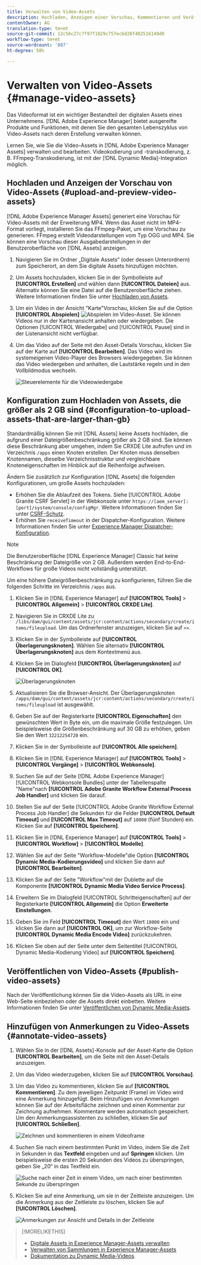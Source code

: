 ```yaml
---
title: Verwalten von Video-Assets
description: Hochladen, Anzeigen einer Vorschau, Kommentieren und Veröffentlichen von Video-Assets in  [!DNL Adobe Experience Manager].
contentOwner: AG
translation-type: tm+mt
source-git-commit: 12c56c27c7f97f1029c757ec6d28f482516149d0
workflow-type: tm+mt
source-wordcount: '807'
ht-degree: 58%

---
```



# Verwalten von Video-Assets  {#manage-video-assets}

Das Videoformat ist ein wichtiger Bestandteil der digitalen Assets eines Unternehmens. [!DNL Adobe Experience Manager] bietet ausgereifte Produkte und Funktionen, mit denen Sie den gesamten Lebenszyklus von Video-Assets nach deren Erstellung verwalten können.

Lernen Sie, wie Sie die Video-Assets in [!DNL Adobe Experience Manager Assets] verwalten und bearbeiten. Videokodierung und -transkodierung, z. B. FFmpeg-Transkodierung, ist mit der [!DNL Dynamic Media]-Integration möglich.

## Hochladen und Anzeigen der Vorschau von Video-Assets {#upload-and-preview-video-assets}

[!DNL Adobe Experience Manager Assets] generiert eine Vorschau für Video-Assets mit der Erweiterung MP4. Wenn das Asset nicht im MP4-Format vorliegt, installieren Sie das FFmpeg-Paket, um eine Vorschau zu generieren. FFmpeg erstellt Videodarstellungen vom Typ OGG und MP4. Sie können eine Vorschau dieser Ausgabedarstellungen in der Benutzeroberfläche von [!DNL Assets] anzeigen.

1. Navigieren Sie im Ordner „Digitale Assets“ (oder dessen Unterordnern) zum Speicherort, an dem Sie digitale Assets hinzufügen möchten.
1. Um Assets hochzuladen, klicken Sie in der Symbolleiste auf **[!UICONTROL Erstellen]** und wählen dann **[!UICONTROL Dateien]** aus. Alternativ können Sie eine Datei auf die Benutzeroberfläche ziehen. Weitere Informationen finden Sie unter [Hochladen von Assets](manage-assets.md#uploading-assets).
1. Um ein Video in der Ansicht &quot;Karte&quot;Vorschau, klicken Sie auf die Option **[!UICONTROL Abspielen]** ![Abspielen](assets/do-not-localize/play.png) im Video-Asset. Sie können Videos nur in der Kartenansicht anhalten oder wiedergeben. Die Optionen [!UICONTROL Wiedergabe] und [!UICONTROL Pause] sind in der Listenansicht nicht verfügbar.

1. Um das Video auf der Seite mit den Asset-Details Vorschau, klicken Sie auf der Karte auf **[!UICONTROL Bearbeiten]**. Das Video wird im systemeigenen Video-Player des Browsers wiedergegeben. Sie können das Video wiedergeben und anhalten, die Lautstärke regeln und in den Vollbildmodus wechseln.

   ![Steuerelemente für die Videowiedergabe](assets/video-playback-controls.png)

## Konfiguration zum Hochladen von Assets, die größer als 2 GB sind {#configuration-to-upload-assets-that-are-larger-than-gb}

Standardmäßig können Sie mit [!DNL Assets] keine Assets hochladen, die aufgrund einer Dateigrößenbeschränkung größer als 2 GB sind. Sie können diese Beschränkung aber umgehen, indem Sie CRXDE Lite aufrufen und im Verzeichnis `/apps` einen Knoten erstellen. Der Knoten muss denselben Knotennamen, dieselbe Verzeichnisstruktur und vergleichbare Knoteneigenschaften im Hinblick auf die Reihenfolge aufweisen.

Ändern Sie zusätzlich zur Konfiguration [!DNL Assets] die folgenden Konfigurationen, um große Assets hochzuladen:

* Erhöhen Sie die Ablaufzeit des Tokens. Siehe [!UICONTROL Adobe Granite CSRF Servlet] in der Webkonsole unter `https://[aem_server]:[port]/system/console/configMgr`. Weitere Informationen finden Sie unter [CSRF-Schutz](/help/sites-developing/csrf-protection.md).
* Erhöhen Sie `receiveTimeout` in der Dispatcher-Konfiguration. Weitere Informationen finden Sie unter [Experience Manager Dispatcher-Konfiguration](https://experienceleague.adobe.com/docs/experience-manager-dispatcher/using/configuring/dispatcher-configuration.html#renders-options).

>[!NOTE]
>
>Die Benutzeroberfläche [!DNL Experience Manager] Classic hat keine Beschränkung der Dateigröße von 2 GB. Außerdem werden End-to-End-Workflows für große Videos nicht vollständig unterstützt.

Um eine höhere Dateigrößenbeschränkung zu konfigurieren, führen Sie die folgenden Schritte im Verzeichnis `/apps` aus.

1. Klicken Sie in [!DNL Experience Manager] auf **[!UICONTROL Tools]** > **[!UICONTROL Allgemein]** > **[!UICONTROL CRXDE Lite]**.
1. Navigieren Sie in CRXDE Lite zu `/libs/dam/gui/content/assets/jcr:content/actions/secondary/create/items/fileupload`. Um das Ordnerfenster anzuzeigen, klicken Sie auf `>>`.
1. Klicken Sie in der Symbolleiste auf **[!UICONTROL Überlagerungsknoten]**. Wählen Sie alternativ **[!UICONTROL Überlagerungsknoten]** aus dem Kontextmenü aus.
1. Klicken Sie im Dialogfeld **[!UICONTROL Überlagerungsknoten]** auf **[!UICONTROL OK]**.

   ![Überlagerungsknoten](assets/overlay-node-path.png)

1. Aktualisieren Sie die Browser-Ansicht. Der Überlagerungsknoten `/apps/dam/gui/content/assets/jcr:content/actions/secondary/create/items/fileupload` ist ausgewählt.
1. Geben Sie auf der Registerkarte **[!UICONTROL Eigenschaften]** den gewünschten Wert in Byte ein, um die maximale Größe festzulegen. Um beispielsweise die Größenbeschränkung auf 30 GB zu erhöhen, geben Sie den Wert `32212254720` ein.

1. Klicken Sie in der Symbolleiste auf **[!UICONTROL Alle speichern]**.
1. Klicken Sie in [!DNL Experience Manager] auf **[!UICONTROL Tools]** > **[!UICONTROL Vorgänge]** > **[!UICONTROL Webkonsole]**.
1. Suchen Sie auf der Seite [!DNL Adobe Experience Manager] [!UICONTROL Webkonsole Bundles] unter der Tabellenspalte &quot;Name&quot;nach **[!UICONTROL Adobe Granite Workflow External Process Job Handler]** und klicken Sie darauf.
1. Stellen Sie auf der Seite [!UICONTROL Adobe Granite Workflow External Process Job Handler] die Sekunden für die Felder **[!UICONTROL Default Timeout]** und **[!UICONTROL Max Timeout]** auf `18000` (fünf Stunden) ein. Klicken Sie auf **[!UICONTROL Speichern]**.
1. Klicken Sie in [!DNL Experience Manager] auf **[!UICONTROL Tools]** > **[!UICONTROL Workflow]** > **[!UICONTROL Modelle]**.
1. Wählen Sie auf der Seite &quot;Workflow-Modelle&quot;die Option **[!UICONTROL Dynamic Media-Kodierungsvideo]** und klicken Sie dann auf **[!UICONTROL Bearbeiten]**.
1. Klicken Sie auf der Seite &quot;Workflow&quot;mit der Dublette auf die Komponente **[!UICONTROL Dynamic Media Video Service Process]**.
1. Erweitern Sie im Dialogfeld [!UICONTROL Schritteigenschaften] auf der Registerkarte **[!UICONTROL Allgemein]** die Option **Erweiterte Einstellungen**.
1. Geben Sie im Feld **[!UICONTROL Timeout]** den Wert `18000` ein und klicken Sie dann auf **[!UICONTROL OK]**, um zur Workflow-Seite **[!UICONTROL Dynamic Media Encode Video]** zurückzukehren.
1. Klicken Sie oben auf der Seite unter dem Seitentitel [!UICONTROL Dynamic Media-Kodierung Video] auf **[!UICONTROL Speichern]**.

## Veröffentlichen von Video-Assets {#publish-video-assets}

Nach der Veröffentlichung können Sie die Video-Assets als URL in eine Web-Seite einbeziehen oder die Assets direkt einbetten. Weitere Informationen finden Sie unter [Veröffentlichen von Dynamic Media-Assets](/help/assets/publishing-dynamicmedia-assets.md).

## Hinzufügen von Anmerkungen zu Video-Assets {#annotate-video-assets}

1. Wählen Sie in der [!DNL Assets]-Konsole auf der Asset-Karte die Option **[!UICONTROL Bearbeiten]**, um die Seite mit den Asset-Details anzuzeigen.
1. Um das Video wiederzugeben, klicken Sie auf **[!UICONTROL Vorschau]**.
1. Um das Video zu kommentieren, klicken Sie auf **[!UICONTROL Kommentieren]**. Zu dem jeweiligen Zeitpunkt (Frame) im Video wird eine Anmerkung hinzugefügt. Beim Hinzufügen von Anmerkungen können Sie auf der Arbeitsfläche zeichnen und einen Kommentar zur Zeichnung aufnehmen. Kommentare werden automatisch gespeichert. Um den Anmerkungsassistenten zu schließen, klicken Sie auf **[!UICONTROL Schließen]**.

   ![Zeichnen und kommentieren in einem Videoframe](assets/annotate-video.png)

1. Suchen Sie nach einem bestimmten Punkt im Video, indem Sie die Zeit in Sekunden in das **Textfeld** eingeben und auf **Springen** klicken. Um beispielsweise die ersten 20 Sekunden des Videos zu überspringen, geben Sie „20“ in das Textfeld ein.

   ![Suche nach einer Zeit in einem Video, um nach einer bestimmten Sekunde zu überspringen](assets/seek-in-video.png)

1. Klicken Sie auf eine Anmerkung, um sie in der Zeitleiste anzuzeigen. Um die Anmerkung aus der Zeitleiste zu löschen, klicken Sie auf **[!UICONTROL Löschen]**.

   ![Anmerkungen zur Ansicht und Details in der Zeitleiste](assets/timeline-view-annotation.png)

>[!MORELIKETHIS]
>
>* [Digitale Assets in Experience Manager-Assets verwalten](/help/assets/manage-assets.md)
>* [Verwalten von Sammlungen in Experience Manager-Assets](/help/assets/manage-collections.md)
>* [Dokumentation zu Dynamic Media-Videos](/help/assets/video.md).

